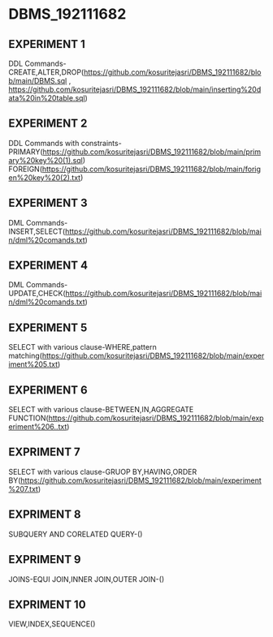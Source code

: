 # DBMS_192111682
## EXPERIMENT 1
   DDL Commands-CREATE,ALTER,DROP(https://github.com/kosuritejasri/DBMS_192111682/blob/main/DBMS.sql , https://github.com/kosuritejasri/DBMS_192111682/blob/main/inserting%20data%20in%20table.sql)
## EXPERIMENT 2
   DDL Commands with constraints-
      PRIMARY(https://github.com/kosuritejasri/DBMS_192111682/blob/main/primary%20key%20(1).sql)
      FOREIGN(https://github.com/kosuritejasri/DBMS_192111682/blob/main/forigen%20key%20(2).txt)
## EXPERIMENT 3
   DML Commands-INSERT,SELECT(https://github.com/kosuritejasri/DBMS_192111682/blob/main/dml%20comands.txt)
## EXPERIMENT 4
   DML Commands-UPDATE,CHECK(https://github.com/kosuritejasri/DBMS_192111682/blob/main/dml%20comands.txt)
## EXPERIMENT 5
   SELECT with various clause-WHERE,pattern matching(https://github.com/kosuritejasri/DBMS_192111682/blob/main/experiment%205.txt)
## EXPERIMENT 6 
   SELECT with various clause-BETWEEN,IN,AGGREGATE FUNCTION(https://github.com/kosuritejasri/DBMS_192111682/blob/main/experiment%206..txt)
## EXPRIMENT 7 
   SELECT with various clause-GRUOP BY,HAVING,ORDER BY(https://github.com/kosuritejasri/DBMS_192111682/blob/main/experiment%207.txt)
## EXPRIMENT 8
   SUBQUERY AND CORELATED QUERY-()
## EXPRIMENT 9
   JOINS-EQUI JOIN,INNER JOIN,OUTER JOIN-()
## EXPRIMENT 10
   VIEW,INDEX,SEQUENCE()


   
